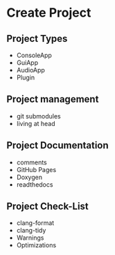 # Create Project

## Project Types

- ConsoleApp
- GuiApp
- AudioApp
- Plugin

## Project management

- git submodules
- living at head

## Project Documentation

- comments
- GitHub Pages
- Doxygen
- readthedocs

## Project Check-List

- clang-format
- clang-tidy
- Warnings
- Optimizations
